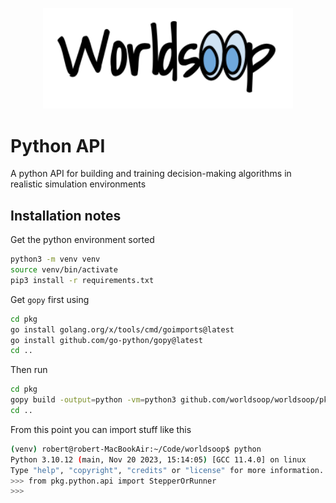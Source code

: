 <p align="center">
<img src="./assets/web-heading.png" width="400"/>
</p>

# Python API

A python API for building and training decision-making algorithms in realistic simulation environments

## Installation notes

Get the python environment sorted

```bash
python3 -m venv venv
source venv/bin/activate
pip3 install -r requirements.txt
```

Get `gopy` first using

```bash
cd pkg
go install golang.org/x/tools/cmd/goimports@latest
go install github.com/go-python/gopy@latest
cd ..
```

Then run

```bash
cd pkg
gopy build -output=python -vm=python3 github.com/worldsoop/worldsoop/pkg/api
cd ..
```

From this point you can import stuff like this

```bash
(venv) robert@robert-MacBookAir:~/Code/worldsoop$ python
Python 3.10.12 (main, Nov 20 2023, 15:14:05) [GCC 11.4.0] on linux
Type "help", "copyright", "credits" or "license" for more information.
>>> from pkg.python.api import StepperOrRunner
>>>
```
